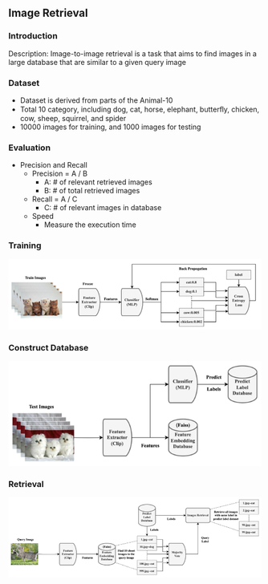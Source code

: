 ## Image Retrieval

### Introduction
Description: Image-to-image retrieval is a task that aims to find images in a large
database that are similar to a given query image

### Dataset
- Dataset is derived from parts of the Animal-10
- Total 10 category, including dog, cat, horse, elephant, butterﬂy, chicken, cow, sheep, squirrel, and spider
- 10000 images for training, and 1000 images for testing

### Evaluation
- Precision and Recall
  - Precision = A / B
    - A: # of relevant retrieved images
    - B: # of total retrieved images
  - Recall = A / C
    -  C: # of relevant images in database
  - Speed
    - Measure the execution time



### Training
![](./images/train.png)

### Construct Database
![](./images/construct_database.png)

### Retrieval
![](./images/retrieval.png)